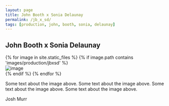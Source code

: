 ```yaml
---
layout: page
title: John Booth x Sonia Delaunay
permalink: /jb_x_sd/
tags: [production, john, booth, sonia, delaunay]
---
```


<h2>John Booth x Sonia Delaunay</h2>

<div class="grid">
  <div class="grid-sizer"></div>
  <div class="gutter-sizer"></div>
  	{% for image in site.static_files %}
    	{% if image.path contains 'images/production/jbxsd' %}
      		<div class="grid-item">
        		<img src="{{ site.baseurl }}{{ image.path }}" alt="image" />
        		<!-- <p>Here's a little text to go under the image.</p> -->
      		</div>
    	{% endif %}
	{% endfor %}
</div>

Some text about the image above. Some text about the image above. Some text about the image above. Some text about the image above. 

Josh Murr

